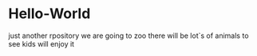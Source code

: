 # Hello-World
just another rpository
we are going to zoo
there will be lot`s of animals to see
kids will enjoy it
